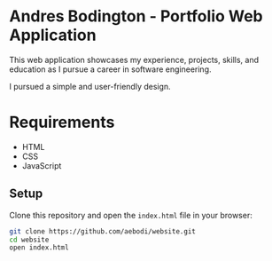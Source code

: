 # Andres Bodington - Portfolio Web Application

This web application showcases my experience, projects, skills, and education as I pursue a career in software engineering.

I pursued a simple and user-friendly design.
# Requirements

- HTML
- CSS
- JavaScript

## Setup

Clone this repository and open the `index.html` file in your browser:

```bash
git clone https://github.com/aebodi/website.git
cd website
open index.html
```
